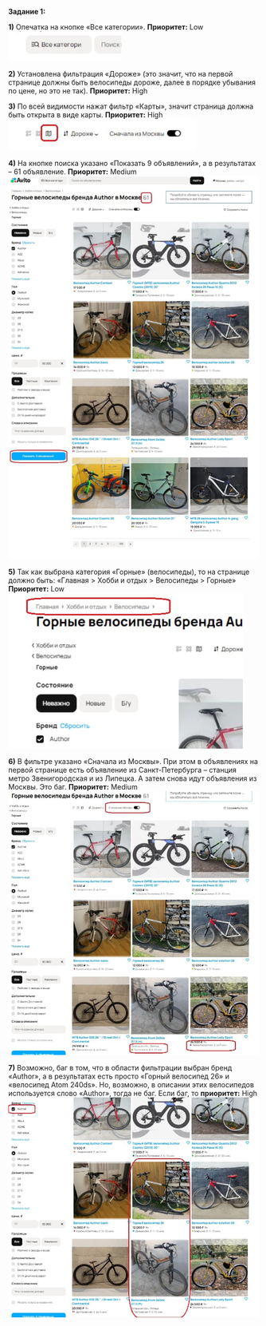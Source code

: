 **Задание 1:**

**1)**	Опечатка на кнопке «Все категории». **Приоритет:** Low
![](1bag.jpg)

**2)**	Установлена фильтрация «Дороже» (это значит, что на первой странице должны быть велосипеды дороже, далее в порядке убывания по цене, но это не так). **Приоритет:** High

**3)**	По всей видимости нажат фильтр «Карты», значит страница должна быть открыта в виде карты. **Приоритет:** High
![](3bag.jpg)
 
**4)**	На кнопке поиска указано «Показать 9 объявлений», а в результатах – 61 объявление. **Приоритет:** Medium
![](4bag.jpg)

**5)**	Так как выбрана категория «Горные» (велосипеды), то на странице должно быть: «Главная > Хобби и отдых > Велосипеды > Горные»
**Приоритет:** Low 
![](5bag.jpg)

**6)**	В фильтре указано «Сначала из Москвы». При этом в объявлениях на первой странице есть объявление из Санкт-Петербурга – станция метро Звенигородская и из Липецка. А затем снова идут объявления из Москвы. Это баг. **Приоритет:** Medium 
![](6bag.jpg)


**7)**	Возможно, баг в том, что в области фильтрации выбран бренд «Author», а в результатах есть просто «Горный велосипед 26» и «велосипед Atom 240ds». Но, возможно, в описании этих велосипедов используется слово «Author», тогда не баг. Если баг, то **приоритет:** High
![](7bag.jpg)
